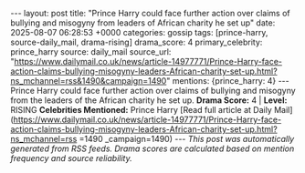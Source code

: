 --- layout: post title: "Prince Harry could face further action over claims of bullying and misogyny from leaders of African charity he set up" date: 2025-08-07 06:28:53 +0000 categories: gossip tags: [prince-harry, source-daily_mail, drama-rising] drama_score: 4 primary_celebrity: prince_harry source: daily_mail source_url: "https://www.dailymail.co.uk/news/article-14977771/Prince-Harry-face-action-claims-bullying-misogyny-leaders-African-charity-set-up.html?ns_mchannel=rss&1490&campaign=1490" mentions: {prince_harry: 4} --- Prince Harry could face further action over claims of bullying and misogyny from the leaders of the African charity he set up. **Drama Score:** 4 | **Level:** RISING **Celebrities Mentioned:** Prince Harry [Read full article at Daily Mail](https://www.dailymail.co.uk/news/article-14977771/Prince-Harry-face-action-claims-bullying-misogyny-leaders-African-charity-set-up.html?ns_mchannel=rss =1490 _campaign=1490) --- *This post was automatically generated from RSS feeds. Drama scores are calculated based on mention frequency and source reliability.*
